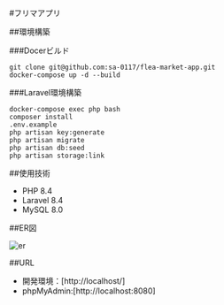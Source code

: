 #フリマアプリ 

##環境構築  

###Docerビルド  
```  
git clone git@github.com:sa-0117/flea-market-app.git
docker-compose up -d --build  
``` 

###Laravel環境構築    
```  
docker-compose exec php bash  
composer install  
.env.example  
php artisan key:generate  
php artisan migrate  
php artisan db:seed 
php artisan storage:link 
```  

##使用技術  

* PHP 8.4  
* Laravel 8.4  
* MySQL 8.0  

##ER図

![er](https://github.com/user-attachments/assets/5f4bc1b0-e129-4b52-9a7b-e24d30d24e11)


##URL  

* 開発環境：[http://localhost/]  
* phpMyAdmin:[http://localhost:8080]


